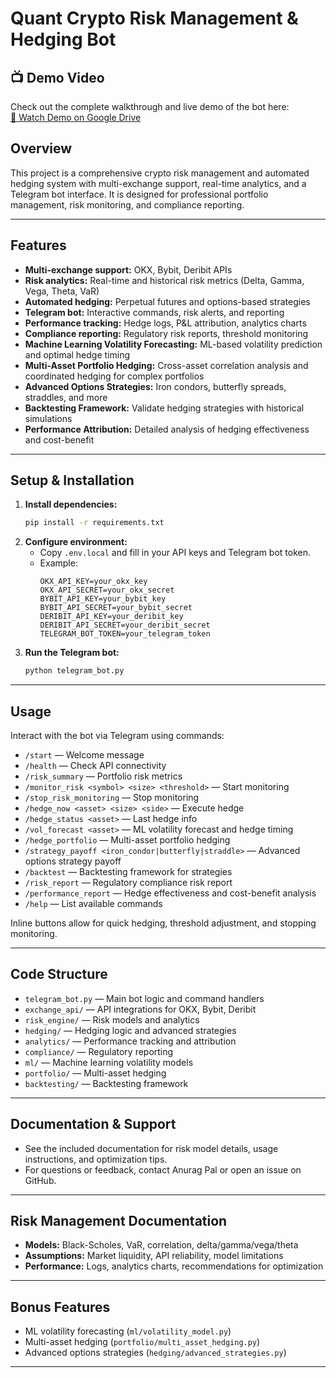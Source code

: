 # Quant Crypto Risk Management & Hedging Bot

## 📺 Demo Video
Check out the complete walkthrough and live demo of the bot here:  
[🔗 Watch Demo on Google Drive](https://drive.google.com/file/d/1r_ItbKR86_7ShSrMl1u8Pv9h8flbq6F3/view)

## Overview
This project is a comprehensive crypto risk management and automated hedging system with multi-exchange support, real-time analytics, and a Telegram bot interface. It is designed for professional portfolio management, risk monitoring, and compliance reporting.

---

## Features
- **Multi-exchange support:** OKX, Bybit, Deribit APIs
- **Risk analytics:** Real-time and historical risk metrics (Delta, Gamma, Vega, Theta, VaR)
- **Automated hedging:** Perpetual futures and options-based strategies
- **Telegram bot:** Interactive commands, risk alerts, and reporting
- **Performance tracking:** Hedge logs, P&L attribution, analytics charts
- **Compliance reporting:** Regulatory risk reports, threshold monitoring
- **Machine Learning Volatility Forecasting:** ML-based volatility prediction and optimal hedge timing
- **Multi-Asset Portfolio Hedging:** Cross-asset correlation analysis and coordinated hedging for complex portfolios
- **Advanced Options Strategies:** Iron condors, butterfly spreads, straddles, and more
- **Backtesting Framework:** Validate hedging strategies with historical simulations
- **Performance Attribution:** Detailed analysis of hedging effectiveness and cost-benefit

---

## Setup & Installation
1. **Install dependencies:**
   ```sh
   pip install -r requirements.txt
   ```
2. **Configure environment:**
   - Copy `.env.local` and fill in your API keys and Telegram bot token.
   - Example:
     ```env
     OKX_API_KEY=your_okx_key
     OKX_API_SECRET=your_okx_secret
     BYBIT_API_KEY=your_bybit_key
     BYBIT_API_SECRET=your_bybit_secret
     DERIBIT_API_KEY=your_deribit_key
     DERIBIT_API_SECRET=your_deribit_secret
     TELEGRAM_BOT_TOKEN=your_telegram_token
     ```
3. **Run the Telegram bot:**
   ```sh
   python telegram_bot.py
   ```

---

## Usage
Interact with the bot via Telegram using commands:
- `/start` — Welcome message
- `/health` — Check API connectivity
- `/risk_summary` — Portfolio risk metrics
- `/monitor_risk <symbol> <size> <threshold>` — Start monitoring
- `/stop_risk_monitoring` — Stop monitoring
- `/hedge_now <asset> <size> <side>` — Execute hedge
- `/hedge_status <asset>` — Last hedge info
- `/vol_forecast <asset>` — ML volatility forecast and hedge timing
- `/hedge_portfolio` — Multi-asset portfolio hedging
- `/strategy_payoff <iron_condor|butterfly|straddle>` — Advanced options strategy payoff
- `/backtest` — Backtesting framework for strategies
- `/risk_report` — Regulatory compliance risk report
- `/performance_report` — Hedge effectiveness and cost-benefit analysis
- `/help` — List available commands

Inline buttons allow for quick hedging, threshold adjustment, and stopping monitoring.

---

## Code Structure
- `telegram_bot.py` — Main bot logic and command handlers
- `exchange_api/` — API integrations for OKX, Bybit, Deribit
- `risk_engine/` — Risk models and analytics
- `hedging/` — Hedging logic and advanced strategies
- `analytics/` — Performance tracking and attribution
- `compliance/` — Regulatory reporting
- `ml/` — Machine learning volatility models
- `portfolio/` — Multi-asset hedging
- `backtesting/` — Backtesting framework

---

## Documentation & Support
- See the included documentation for risk model details, usage instructions, and optimization tips.
- For questions or feedback, contact Anurag Pal or open an issue on GitHub.

---

## Risk Management Documentation
- **Models:** Black-Scholes, VaR, correlation, delta/gamma/vega/theta
- **Assumptions:** Market liquidity, API reliability, model limitations
- **Performance:** Logs, analytics charts, recommendations for optimization

---

## Bonus Features
- ML volatility forecasting (`ml/volatility_model.py`)
- Multi-asset hedging (`portfolio/multi_asset_hedging.py`)
- Advanced options strategies (`hedging/advanced_strategies.py`)

---

